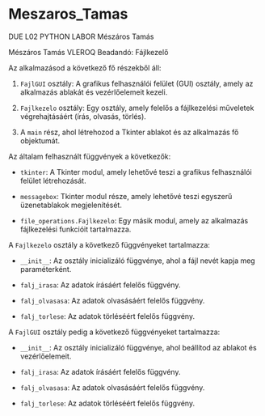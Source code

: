 # Meszaros_Tamas
DUE L02 PYTHON LABOR
Mészáros Tamás

Mészáros Tamás
VLEROQ
Beadandó: Fájlkezelő

Az alkalmazásod a következő fő részekből áll:

1. `FajlGUI` osztály: A grafikus felhasználói felület (GUI) osztály, amely az alkalmazás ablakát és vezérlőelemeit kezeli.

2. `Fajlkezelo` osztály: Egy osztály, amely felelős a fájlkezelési műveletek végrehajtásáért (írás, olvasás, törlés).

3. A `main` rész, ahol létrehozod a Tkinter ablakot és az alkalmazás fő objektumát.

Az általam felhasznált függvények a következők:

- `tkinter`: A Tkinter modul, amely lehetővé teszi a grafikus felhasználói felület létrehozását.

- `messagebox`: Tkinter modul része, amely lehetővé teszi egyszerű üzenetablakok megjelenítését.

- `file_operations.Fajlkezelo`: Egy másik modul, amely az alkalmazás fájlkezelési funkcióit tartalmazza.

A `Fajlkezelo` osztály a következő függvényeket tartalmazza:

- `__init__`: Az osztály inicializáló függvénye, ahol a fájl nevét kapja meg paraméterként.

- `falj_irasa`: Az adatok írásáért felelős függvény.

- `falj_olvasasa`: Az adatok olvasásáért felelős függvény.

- `falj_torlese`: Az adatok törléséért felelős függvény.

A `FajlGUI` osztály pedig a következő függvényeket tartalmazza:

- `__init__`: Az osztály inicializáló függvénye, ahol beállítod az ablakot és vezérlőelemeit.

- `falj_irasa`: Az adatok írásáért felelős függvény.

- `falj_olvasasa`: Az adatok olvasásáért felelős függvény.

- `falj_torlese`: Az adatok törléséért felelős függvény.
